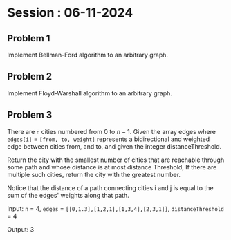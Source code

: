 # Session : 06-11-2024

## Problem 1

Implement Bellman-Ford algorithm to an arbitrary graph.

## Problem 2

Implement Floyd-Warshall algorithm to an arbitrary graph.

## Problem 3

There are `n` cities numbered from 0 to $n-1$. Given the array edges where `edges[i]` = `[from, to, weight]` represents a bidirectional and weighted edge between cities from, and to, and given the integer distanceThreshold.

Return the city with the smallest number of cities that are reachable through some path and whose distance is at most distance Threshold, If there are multiple such cities, return the city with the greatest number.

Notice that the distance of a path connecting cities i and j is equal to the sum of the edges' weights along that path.

Input: `n` = 4, `edges` = `[[0,1.3],[1,2,1],[1,3,4],[2,3,1]]`, `distanceThreshold` = 4

Output: 3